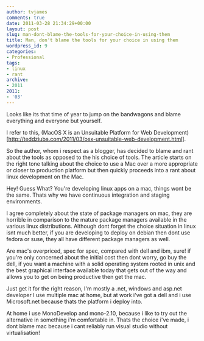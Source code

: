 ```yaml
---
author: tvjames
comments: true
date: 2011-03-28 21:34:29+00:00
layout: post
slug: man-dont-blame-the-tools-for-your-choice-in-using-them
title: Man, don't blame the tools for your choice in using them
wordpress_id: 9
categories:
- Professional
tags:
- linux
- rant
archive: 
- 2011
2011:
- '03'
---
```


Looks like its that time of year to jump on the bandwagons and blame everything and everyone but yourself.

I refer to this, (MacOS X is an Unsuitable Platform for Web Development)[http://teddziuba.com/2011/03/osx-unsuitable-web-development.html].

So the author, whom i respect as a blogger, has decided to blame and rant about the tools as opposed to the his choice of tools. The article starts on the right tone talking about the choice to use a Mac over a more appropriate or closer to production platform but then quickly proceeds into a rant about linux development on the Mac.

Hey! Guess What? You're developing linux apps on a mac, things wont be the same. Thats why we have continuous integration and staging environments.

I agree completely about the state of package managers on mac, they are horrible in comparison to the mature package managers available in the various linux distributions. Although dont forget the choice situation in linux isnt much better, if you are developing to deploy on debian then dont use fedora or suse, they all have different package managers as well.

Are mac's overpriced, spec for spec, compared with dell and ibm, sure! if you're only concerned about the initial cost then dont worry, go buy the dell, if you want a machine with a solid operating system rooted in unix and the best graphical interface available today that gets out of the way and allows you to get on being productive then get the mac.

Just get it for the right reason, I'm mostly a .net, windows and asp.net developer I use multiple mac at home, but at work i've got a dell and i use Microsoft.net because thats the platform i deploy into.

At home i use MonoDevelop and mono-2.10, because i like to try out the alternative in something i'm comfortable in. Thats the choice i've made, i dont blame mac because i cant reliably run visual studio without virtualisation!


